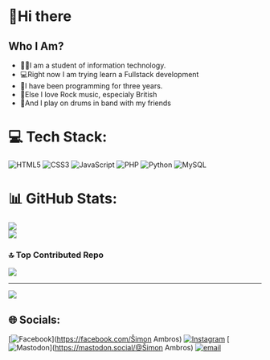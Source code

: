 # 👋Hi there

## Who I Am? 
- 👨‍🎓I am a student of information technology. 
- 💻Right now I am trying learn a Fullstack development 
- 🧠I have been programming for three years.
- 🎸Else I love Rock music, especialy British
- 🥁And I play on drums in band with my friends

# 💻 Tech Stack:
![HTML5](https://img.shields.io/badge/html5-%23E34F26.svg?style=for-the-badge&logo=html5&logoColor=white) ![CSS3](https://img.shields.io/badge/css3-%231572B6.svg?style=for-the-badge&logo=css3&logoColor=white) ![JavaScript](https://img.shields.io/badge/javascript-%23323330.svg?style=for-the-badge&logo=javascript&logoColor=%23F7DF1E) ![PHP](https://img.shields.io/badge/php-%23777BB4.svg?style=for-the-badge&logo=php&logoColor=white) ![Python](https://img.shields.io/badge/python-3670A0?style=for-the-badge&logo=python&logoColor=ffdd54) ![MySQL](https://img.shields.io/badge/mysql-4479A1.svg?style=for-the-badge&logo=mysql&logoColor=white)

# 📊 GitHub Stats:
![](https://github-readme-stats.vercel.app/api?username=ambros226&theme=dark&hide_border=false&include_all_commits=true&count_private=false)<br>
![](https://github-readme-stats.vercel.app/api/top-langs/?username=ambros226&theme=dark&hide_border=false&include_all_commits=true&count_private=false&layout=compact)



### 🔝 Top Contributed Repo
![](https://github-contributor-stats.vercel.app/api?username=ambros226&limit=5&theme=dark&combine_all_yearly_contributions=true)

---
[![](https://visitcount.itsvg.in/api?id=ambros226&icon=0&color=0)](https://visitcount.itsvg.in)

## 🌐 Socials:
[![Facebook](https://img.shields.io/badge/Facebook-%231877F2.svg?logo=Facebook&logoColor=white)](https://facebook.com/Šimon Ambros) [![Instagram](https://img.shields.io/badge/Instagram-%23E4405F.svg?logo=Instagram&logoColor=white)](https://instagram.com/ambros.s_) [![Mastodon](https://img.shields.io/badge/-MASTODON-%232B90D9?logo=mastodon&logoColor=white)](https://mastodon.social/@Šimon Ambros) [![email](https://img.shields.io/badge/Email-D14836?logo=gmail&logoColor=white)](mailto:ambrossimon1@gmail.com) 

